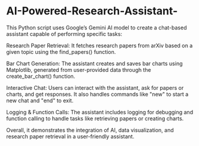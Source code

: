# AI-Powered-Research-Assistant-

This Python script uses Google’s Gemini AI model to create a chat-based assistant capable of performing specific tasks:

Research Paper Retrieval: It fetches research papers from arXiv based on a given topic using the find_papers() function.

Bar Chart Generation: The assistant creates and saves bar charts using Matplotlib, generated from user-provided data through the create_bar_chart() function.

Interactive Chat: Users can interact with the assistant, ask for papers or charts, and get responses. It also handles commands like "new" to start a new chat and "end" to exit.

Logging & Function Calls: The assistant includes logging for debugging and function calling to handle tasks like retrieving papers or creating charts.

Overall, it demonstrates the integration of AI, data visualization, and research paper retrieval in a user-friendly assistant.
